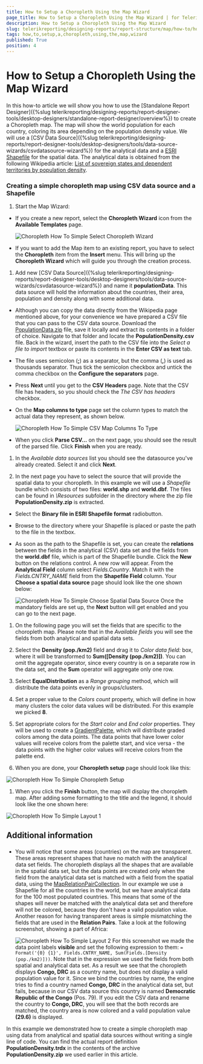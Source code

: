 ```yaml
---
title: How to Setup a Choropleth Using the Map Wizard
page_title: How to Setup a Choropleth Using the Map Wizard | for Telerik Reporting Documentation
description: How to Setup a Choropleth Using the Map Wizard
slug: telerikreporting/designing-reports/report-structure/map/how-to/how-to-setup-a-choropleth-using-the-map-wizard
tags: how,to,setup,a,choropleth,using,the,map,wizard
published: True
position: 4
---
```


# How to Setup a Choropleth Using the Map Wizard



In this how-to article we will show you how to use the [Standalone Report Designer]({%slug telerikreporting/designing-reports/report-designer-tools/desktop-designers/standalone-report-designer/overview%}) to         create a Choropleth map. The map will show the world population for each country, coloring its area depending on the population density value.         We will use a [CSV Data Source]({%slug telerikreporting/designing-reports/report-designer-tools/desktop-designers/tools/data-source-wizards/csvdatasource-wizard%}) for the analytical data and a         [ESRI Shapefile](http://en.wikipedia.org/wiki/Shapefile)         for the spatial data. The analytical data is obtained from the following Wikipedia article:         [List of sovereign states and dependent territories by population density](http://en.wikipedia.org/wiki/List_of_sovereign_states_and_dependent_territories_by_population_density).        

###        Creating a simple choropleth map using CSV data source and a Shapefile
      

1. Start the Map Wizard:

* If you create a new report, select the __Choropleth Wizard__ icon from the __Available Templates__ page.                   

  ![Choropleth How To Simple Select Choropleth Wizard](images/Map/Choropleth/HowTo_SimpleChoropleth/Choropleth_HowToSimple_SelectChoroplethWizard.png)

* If you want to add the Map item to an existing report, you have to select the __Choropleth__ item                   from the __Insert__ menu.                   This will bring up the __Choropleth Wizard__ which will guide you through the creation process.                 

1. Add new               [CSV Data Source]({%slug telerikreporting/designing-reports/report-designer-tools/desktop-designers/tools/data-source-wizards/csvdatasource-wizard%})               and name it __populationData__. This data source will hold the information about the               countries, their area, population and density along with some additional data.             

* Although you can copy the data directly from the Wikipedia page mentioned above, for your convenience we have prepared a CSV file                   that you can pass to the CSV data source.                 Download the                   [PopulationData.zip](https://github.com/telerik/reporting-docs/raw/master/knowledge-base/resources/PopulationDensity.zip)                   file, save it locally and extract its contents in a folder of choice. Navigate to that folder and locate the __PopulationDensity.csv__ file.                   Back in the wizard, insert the path to the CSV file into the *Select a file to import* textbox or paste its contents in the                   __Enter CSV as text__ tab.                 

* The file uses semicolon (__;__) as a separator, but the comma (__,__) is used as thousands separator.                   Thus tick the semicolon checkbox and untick the comma checkbox on the                   __Configure the separators__ page.                 

* Press __Next__ until you get to the __CSV Headers__ page.                   Note that the CSV file has headers, so you should check the *The CSV has headers* checkbox.                 

* On the __Map columns to type__ page set the column types to match the actual data they represent, as shown below.                   

  ![Choropleth How To Simple CSV Map Columns To Type](images/Map/Choropleth/HowTo_SimpleChoropleth/Choropleth_HowToSimple_CSV_MapColumnsToType.png)

* When you click __Parse CSV...__ on the next page, you should see the result of the parsed file.                 Click __Finish__ when you are ready.                 

1. In the *Available data sources* list you should see the datasource you've already created.               Select it and click __Next__.             

1. In the next page you have to select the source that will provide the spatial data to your choropleth. In this example we will use a               *Shapefile* bundle which consists of two files: __world.shp__ and __world.dbf__.               The files can be found in *\Resources* subfolder in the directory where the zip file __PopulationDensity.zip__ is extracted.             

* Select the __Binary file in ESRI Shapefile format__ radiobutton.                 

* Browse to the directory where your Shapefile is placed or paste the path to the file in the textbox.                 

* As soon as the path to the Shapefile is set, you can create the __relations__ between the fields in the                   analytical (CSV) data set and the fields from the __world.dbf__ file, which is part of the Shapefile bundle.                 Click the __New__ button on the relations control. A new row will appear. From the __Analytical Field__                   column select *Fields.Country*. Match it with the *Fields.CNTRY_NAME* field                   from the __Shapefile Field__ column.                     Your __Choose a spatial data source__ page should look like the one shown below:               

  ![Choropleth How To Simple Choose Spatial Data Source](images/Map/Choropleth/HowTo_SimpleChoropleth/Choropleth_HowToSimple_ChooseSpatialDataSource.png)    Once the mandatory fields are set up, the __Next__ button will get enabled and you can go to the next page.             

1. On the following page you will set the fields that are specific to the choropleth map. Please note that in the *Available fields*               you will see the fields from both analytical and spatial data sets.             

1. Select the __Density (pop./km2)__ field and drag it to *Color data field:* box, where it will be transformed to                   __Sum([Density (pop./km2)])__. You can omit the aggregate operator, since every country is on                   a separate row in the data set, and the __Sum__ operator will aggregate only one row.                 

1. Select __EqualDistribution__ as a *Range grouping* method, which will distribute the data points evenly in groups/clusters.                 

1. Set a proper value to the *Colors count* property, which will define in how many clusters the color data values                   will be distributed. For this example we picked __8__.                 

1. Set appropriate colors for the *Start color* and *End color* properties.                   They will be used to create a [GradientPalette](/reporting/api/Telerik.Reporting.Drawing.GradientPalette), which                   will distribute graded colors among the data points. The data points that have lower color values will receive colors from the palette                   start, and vice versa - the data points with the higher color values will receive colors from the palette end.                 

1. When you are done, your __Choropleth setup__ page should look like this:                   

  ![Choropleth How To Simple Choropleth Setup](images/Map/Choropleth/HowTo_SimpleChoropleth/Choropleth_HowToSimple_ChoroplethSetup.png)

1. When you click the __Finish__ button, the map will display the choropleth map. After adding some formatting to the               title and the legend, it should look like the one shown here:               

  ![Choropleth How To Simple Layout 1](images/Map/Choropleth/HowTo_SimpleChoropleth/Choropleth_HowToSimple_Layout1.png)

##        Additional information
      

###

* You will notice that some  areas (countries) on the map are transparent. These areas represent shapes that have no match with the analytical data set fields.                   The choropleth displays all the shapes that are available in the spatial data set, but the data points are created only when the field from the                   analytical data set is matched with a field from the spatial data, using the [MapRelationPairCollection](/reporting/api/Telerik.Reporting.MapRelationPairCollection).                     In our example we use a Shapefile for all the countries in the world, but we have analytical data for the 100 most populated countries. This means                   that some of the shapes will never be matched with the analytical data set and therefore will not be colored, because they don't have a valid                   population value.                     Another reason for having transparent areas is simple mismatching the fields that are used in the __Relation Pairs__. Take a                   look at the following screenshot, showing a part of Africa:                   

  ![Choropleth How To Simple Layout 2](images/Map/Choropleth/HowTo_SimpleChoropleth/Choropleth_HowToSimple_Layout2.png)    For this screenshot we made the data point labels __visible__ and set the following expression to them:                   `= Format('{0} {1}', Fields.CNTRY_NAME, Sum(Fields.[Density (pop./km2)]))`.                   Note that in the expression we used the fields from both spatial and analytical data set. As a result we see that the choropleth displays                   __Congo, DRC__ as a country name, but does not display a valid population value for it.                   Since we bind the countries by name, the engine                   tries to find a country named __Congo, DRC__ in the analytical data set, but fails, because in our CSV data source this country                   is named __Democratic Republic of the Congo__ (Pos. 79). If you edit the CSV data and rename the country to                   __Congo, DRC__, you will see that the both records are matched, the country area is now colored and a valid                   population value __(29.6)__ is displayed.                 

In this example we demonstrated how to create a simple choropleth map using data from analytical and spatial data sources                 without writing a single line of code. You can find the actual report definition __PopulationDensity.trdx__ in the contents of the archive __PopulationDensity.zip__ we used earlier in this article.               
